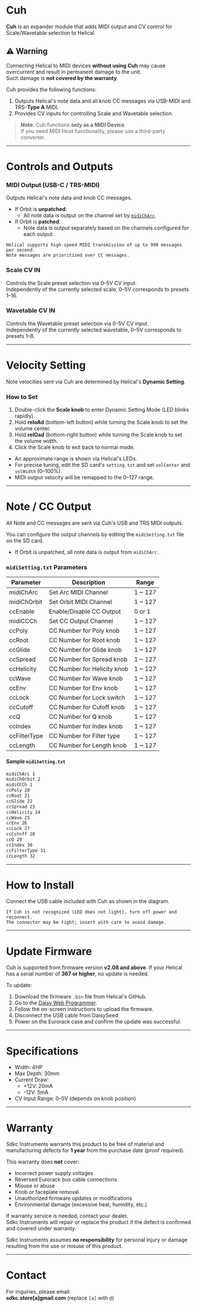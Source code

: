 # Cuh

**Cuh** is an expander module that adds MIDI output and CV control for Scale/Wavetable selection to Helical.

## ⚠️ Warning

Connecting Helical to MIDI devices **without using Cuh** may cause overcurrent and result in permanent damage to the unit.\
Such damage is **not covered by the warranty**.

Cuh provides the following functions:

1. Outputs Helical's note data and all knob CC messages via USB-MIDI and TRS-**Type A** MIDI.
2. Provides CV inputs for controlling Scale and Wavetable selection.

> **Note:** Cuh functions **only as a MIDI Device**.\
> If you need MIDI Host functionality, please use a third-party converter.

---

# Controls and Outputs



### MIDI Output (USB-C / TRS-MIDI)

Outputs Helical's note data and knob CC messages.

- If Orbit is **unpatched**:
  - All note data is output on the channel set by [`midiChArc`](#midisettingtxt-parameters).
- If Orbit is **patched**:
  - Note data is output separately based on the channels configured for each output.

```
Helical supports high-speed MIDI transmission of up to 999 messages per second.  
Note messages are prioritized over CC messages.
```

### Scale CV IN

Controls the Scale preset selection via 0–5V CV input.\
Independently of the currently selected scale, 0–5V corresponds to presets 1–16.

### Wavetable CV IN

Controls the Wavetable preset selection via 0–5V CV input.\
Independently of the currently selected wavetable, 0–5V corresponds to presets 1–8.

---

# Velocity Setting

Note velocities sent via Cuh are determined by Helical's **Dynamic Setting**.

### How to Set

1. Double-click the **Scale knob** to enter Dynamic Setting Mode (LED blinks rapidly).
2. Hold **reloAd** (bottom-left button) while turning the Scale knob to set the volume center.
3. Hold **relOad** (bottom-right button) while turning the Scale knob to set the volume width.
4. Click the Scale knob to exit back to normal mode.

- An approximate range is shown via Helical's LEDs.
- For precise tuning, edit the SD card's `setting.txt` and set `volCenter` and `volWidth` (0–100%).
- MIDI output velocity will be remapped to the 0–127 range.

---

# Note / CC Output

All Note and CC messages are sent via Cuh's USB and TRS MIDI outputs.

You can configure the output channels by editing the `midiSetting.txt` file on the SD card.

- If Orbit is unpatched, all note data is output from `midiChArc`.

### `midiSetting.txt` Parameters

| Parameter    | Description                 | Range    |
| ------------ | --------------------------- | -------- |
| midiChArc    | Set Arc MIDI Channel        | 1 \~ 127 |
| midiChOrbit  | Set Orbit MIDI Channel      | 1 \~ 127 |
| ccEnable     | Enable/Disable CC Output    | 0 or 1   |
| midiCCCh     | Set CC Output Channel       | 1 \~ 127 |
| ccPoly       | CC Number for Poly knob     | 1 \~ 127 |
| ccRoot       | CC Number for Root knob     | 1 \~ 127 |
| ccGlide      | CC Number for Glide knob    | 1 \~ 127 |
| ccSpread     | CC Number for Spread knob   | 1 \~ 127 |
| ccHelicity   | CC Number for Helicity knob | 1 \~ 127 |
| ccWave       | CC Number for Wave knob     | 1 \~ 127 |
| ccEnv        | CC Number for Env knob      | 1 \~ 127 |
| ccLock       | CC Number for Lock switch   | 1 \~ 127 |
| ccCutoff     | CC Number for Cutoff knob   | 1 \~ 127 |
| ccQ          | CC Number for Q knob        | 1 \~ 127 |
| ccIndex      | CC Number for Index knob    | 1 \~ 127 |
| ccFilterType | CC Number for Filter type   | 1 \~ 127 |
| ccLength     | CC Number for Length knob   | 1 \~ 127 |

#### Sample `midiSetting.txt`

```txt
midiChArc 1
midiChOrbit 2
midiCCCh 1
ccPoly 20
ccRoot 21
ccGlide 22
ccSpread 23
ccHelicity 24
ccWave 25
ccEnv 26
ccLock 27
ccCutoff 28
ccQ 29
ccIndex 30
ccFilterType 31
ccLength 32
```

---

# How to Install

Connect the USB cable included with Cuh as shown in the diagram.

```
If Cuh is not recognized (LED does not light), turn off power and reconnect.  
The connector may be tight; insert with care to avoid damage.
```

---

# Update Firmware

Cuh is supported from firmware version **v2.08 and above**.
If your Helical has a serial number of **367 or higher**, no update is needed.

To update:

1. Download the firmware `.bin` file from Helical's GitHub.
2. Go to the [Daisy Web Programmer](https://electro-smith.github.io/Programmer/).
3. Follow the on-screen instructions to upload the firmware.
4. Disconnect the USB cable from DaisySeed.
5. Power on the Eurorack case and confirm the update was successful.

---

# Specifications

- Width: 4HP
- Max Depth: 30mm
- Current Draw:
  - +12V: 20mA
  - -12V: 5mA
- CV Input Range: 0–5V (depends on knob position)

---

# Warranty

Sdkc Instruments warrants this product to be free of material and manufacturing defects for **1 year** from the purchase date (proof required).

This warranty does **not** cover:

- Incorrect power supply voltages
- Reversed Eurorack bus cable connections
- Misuse or abuse
- Knob or faceplate removal
- Unauthorized firmware updates or modifications
- Environmental damage (excessive heat, humidity, etc.)

If warranty service is needed, contact your dealer.\
Sdkc Instruments will repair or replace the product if the defect is confirmed and covered under warranty.

Sdkc Instruments assumes **no responsibility** for personal injury or damage resulting from the use or misuse of this product.

---

# Contact

For inquiries, please email:\
**sdkc.store[a]gmail.com** (replace `[a]` with `@`)

